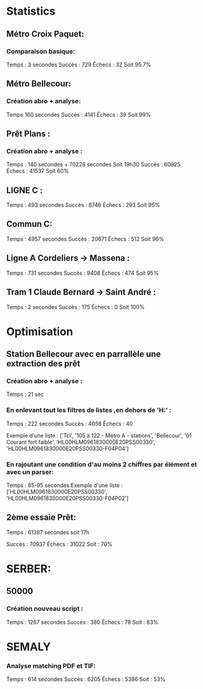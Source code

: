 # Statistics
## Métro Croix Paquet:
### Comparaison basique:
Temps : 3 secondes
Succès : 729
Échecs : 32
Soit 95.7%


## Métro Bellecour:
### Création abro + analyse:
Temps  160 secondes
Succès : 4141
Échecs : 39
Soit 99%

## Prêt Plans : 
### Création abro + analyse : 
Temps : 140 secondes + 70228 secondes Soit 19h30
Succès : 60825
Échecs : 41537
Soit 60%


## LIGNE C :
Temps : 493 secondes
Succès : 8746
Échecs : 293
Soit 95%

## Commun C:
Temps : 4957 secondes
Succès : 20671
Échecs : 512
Soit 96%

## Ligne A Cordeliers -> Massena : 
Temps : 731 secondes
Succès : 9408
Échecs : 474
Soit 95%

## Tram 1 Claude Bernard -> Saint André :
Temps : 2 secondes
Succès : 175
Échecs : 0
Soit 100%


# Optimisation
## Station Bellecour avec en parrallèle une extraction des prêt
### Création abro + analyse : 
Temps : 21 sec 

### En enlevant tout les filtres de listes ,en dehors de 'H:' :
Temps : 222 secondes
Succès : 4058
Échecs : 40

Exemple d'une liste : ['Tcl', '105 à 122 - Métro A - stations', 'Bellecour', '01 Courant fort faible', 'HL00HLM0961830000E20PSS00330', 'HL00HLM0961830000E20PSS00330-F04P04']

### En rajoutant une condition d'au moins 2 chiffres par élément et avec un parser:
Temps : 85-95 secondes
Exemple d'une liste : ['HL00HLM0961830000E20PSS00330', 'HL00HLM0961830000E20PSS00330-F04P02']


## 2ème essaie Prêt:
Temps : 61387 secondes soit 17h

Succès : 70937
Échecs : 31022
Soit : 70%

# SERBER:
## 50000
### Création nouveau script :
Temps : 1267 secondes
Succès : 380
Échecs : 78
Soit : 83% 


# SEMALY
### Analyse matching PDF et TIF:
Temps : 614 secondes
Succès : 6205
Échecs : 5386
Soit : 53% 
